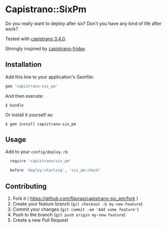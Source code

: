 # Capistrano::SixPm

Do you really want to deploy after six? Don't you have any kind of life after work?

Tested with [capistrano 3.4.0](https://github.com/capistrano/capistrano).

Strongly inspired by [capistrano-friday](https://github.com/marshall-lee/capistrano-friday).

## Installation

Add this line to your application's Gemfile:

```ruby
gem 'capistrano-six_pm'
```

And then execute:

    $ bundle

Or install it yourself as:

    $ gem install capistrano-six_pm

## Usage

Add to your `config/deploy.rb`

```ruby
  require 'capistrano/six_pm'

  before 'deploy:starting', 'six_pm:check'
```

## Contributing

1. Fork it ( https://github.com/flavray/capistrano-six_pm/fork )
2. Create your feature branch (`git checkout -b my-new-feature`)
3. Commit your changes (`git commit -am 'Add some feature'`)
4. Push to the branch (`git push origin my-new-feature`)
5. Create a new Pull Request
